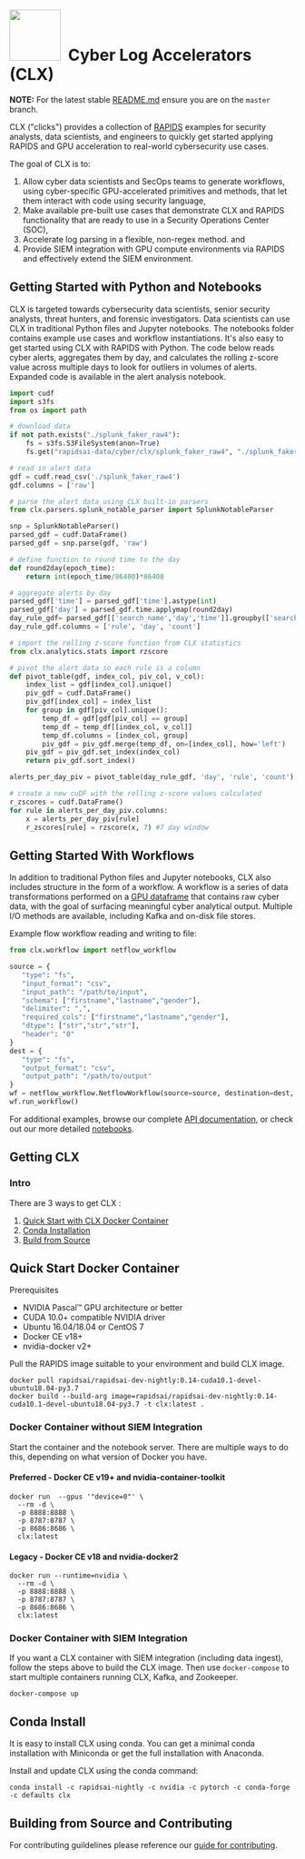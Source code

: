 # <div align="left"><img src="https://rapids.ai/assets/images/rapids_logo.png" width="90px"/>&nbsp;&nbsp;Cyber Log Accelerators (CLX)</div>

**NOTE:** For the latest stable [README.md](https://github.com/rapidsai/clx/blob/master/README.md) ensure you are on the `master` branch.

CLX ("clicks") provides a collection of [RAPIDS](https://rapids.ai/) examples for security analysts, data scientists, and engineers to quickly get started applying RAPIDS and GPU acceleration to real-world cybersecurity use cases.

The goal of CLX is to:

1. Allow cyber data scientists and SecOps teams to generate workflows, using cyber-specific GPU-accelerated primitives and methods, that let them interact with code using security language,
1. Make available pre-built use cases that demonstrate CLX and RAPIDS functionality that are ready to use in a Security Operations Center (SOC),
1. Accelerate log parsing in a flexible, non-regex method. and
1. Provide SIEM integration with GPU compute environments via RAPIDS and effectively extend the SIEM environment.

## Getting Started with Python and Notebooks
CLX is targeted towards cybersecurity data scientists, senior security analysts, threat hunters, and forensic investigators. Data scientists can use CLX in traditional Python files and Jupyter notebooks. The notebooks folder contains example use cases and workflow instantiations. It's also easy to get started using CLX with RAPIDS with Python. The code below reads cyber alerts, aggregates them by day, and calculates the rolling z-score value across multiple days to look for outliers in volumes of alerts. Expanded code is available in the alert analysis notebook.

```python
import cudf
import s3fs
from os import path

# download data
if not path.exists("./splunk_faker_raw4"):
    fs = s3fs.S3FileSystem(anon=True)
    fs.get("rapidsai-data/cyber/clx/splunk_faker_raw4", "./splunk_faker_raw4")

# read in alert data
gdf = cudf.read_csv('./splunk_faker_raw4')
gdf.columns = ['raw']

# parse the alert data using CLX built-in parsers
from clx.parsers.splunk_notable_parser import SplunkNotableParser

snp = SplunkNotableParser()
parsed_gdf = cudf.DataFrame()
parsed_gdf = snp.parse(gdf, 'raw')

# define function to round time to the day
def round2day(epoch_time):
    return int(epoch_time/86400)*86400

# aggregate alerts by day
parsed_gdf['time'] = parsed_gdf['time'].astype(int)
parsed_gdf['day'] = parsed_gdf.time.applymap(round2day)
day_rule_gdf= parsed_gdf[['search_name','day','time']].groupby(['search_name', 'day']).count().reset_index()
day_rule_gdf.columns = ['rule', 'day', 'count']

# import the rolling z-score function from CLX statistics
from clx.analytics.stats import rzscore

# pivot the alert data so each rule is a column
def pivot_table(gdf, index_col, piv_col, v_col):
    index_list = gdf[index_col].unique()
    piv_gdf = cudf.DataFrame()
    piv_gdf[index_col] = index_list
    for group in gdf[piv_col].unique():
        temp_df = gdf[gdf[piv_col] == group]
        temp_df = temp_df[[index_col, v_col]]
        temp_df.columns = [index_col, group]
        piv_gdf = piv_gdf.merge(temp_df, on=[index_col], how='left')
    piv_gdf = piv_gdf.set_index(index_col)
    return piv_gdf.sort_index()

alerts_per_day_piv = pivot_table(day_rule_gdf, 'day', 'rule', 'count').fillna(0)

# create a new cuDF with the rolling z-score values calculated
r_zscores = cudf.DataFrame()
for rule in alerts_per_day_piv.columns:
    x = alerts_per_day_piv[rule]
    r_zscores[rule] = rzscore(x, 7) #7 day window

```

## Getting Started With Workflows

In addition to traditional Python files and Jupyter notebooks, CLX also includes structure in the form of a workflow. A workflow is a series of data transformations performed on a [GPU dataframe](https://github.com/rapidsai/cudf) that contains raw cyber data, with the goal of surfacing meaningful cyber analytical output. Multiple I/O methods are available, including Kafka and on-disk file stores.

Example flow workflow reading and writing to file:

```python
from clx.workflow import netflow_workflow

source = {
   "type": "fs",
   "input_format": "csv",
   "input_path": "/path/to/input",
   "schema": ["firstname","lastname","gender"],
   "delimiter": ",",
   "required_cols": ["firstname","lastname","gender"],
   "dtype": ["str","str","str"],
   "header": "0"
}
dest = {
   "type": "fs",
   "output_format": "csv",
   "output_path": "/path/to/output"
}
wf = netflow_workflow.NetflowWorkflow(source=source, destination=dest, name="my-netflow-workflow")
wf.run_workflow()
```

For additional examples, browse our complete [API documentation](https://rapidsai.github.io/clx/), or check out our more detailed [notebooks](https://github.com/rapidsai/clx/tree/master/notebooks).



## Getting CLX
### Intro
There are 3 ways to get CLX :
1. [Quick Start with CLX Docker Container](#quick)
1. [Conda Installation](#conda)
1. [Build from Source](#source)

<a name="quick"></a>

## Quick Start Docker Container

Prerequisites

* NVIDIA Pascal™ GPU architecture or better
* CUDA 10.0+ compatible NVIDIA driver
* Ubuntu 16.04/18.04 or CentOS 7
* Docker CE v18+
* nvidia-docker v2+

Pull the RAPIDS image suitable to your environment and build CLX image.

```aidl
docker pull rapidsai/rapidsai-dev-nightly:0.14-cuda10.1-devel-ubuntu18.04-py3.7
docker build --build-arg image=rapidsai/rapidsai-dev-nightly:0.14-cuda10.1-devel-ubuntu18.04-py3.7 -t clx:latest .
```

### Docker Container without SIEM Integration

Start the container and the notebook server. There are multiple ways to do this, depending on what version of Docker you have.

#### Preferred - Docker CE v19+ and nvidia-container-toolkit
```aidl
docker run  --gpus '"device=0"' \
  --rm -d \
  -p 8888:8888 \
  -p 8787:8787 \
  -p 8686:8686 \
  clx:latest
```

#### Legacy - Docker CE v18 and nvidia-docker2
```aidl
docker run --runtime=nvidia \
  --rm -d \
  -p 8888:8888 \
  -p 8787:8787 \
  -p 8686:8686 \
  clx:latest
```

### Docker Container with SIEM Integration

If you want a CLX container with SIEM integration (including data ingest), follow the steps above to build the CLX image. Then use `docker-compose` to start multiple containers running CLX, Kafka, and Zookeeper. 

```aidl
docker-compose up
```



<a name="conda"></a>

## Conda Install 
It is easy to install CLX using conda. You can get a minimal conda installation with Miniconda or get the full installation with Anaconda.

Install and update CLX using the conda command:

```
conda install -c rapidsai-nightly -c nvidia -c pytorch -c conda-forge -c defaults clx
```



<a name="source"></a>

## Building from Source and Contributing

For contributing guildelines please reference our [guide for contributing](CONTRIBUTING.md).
